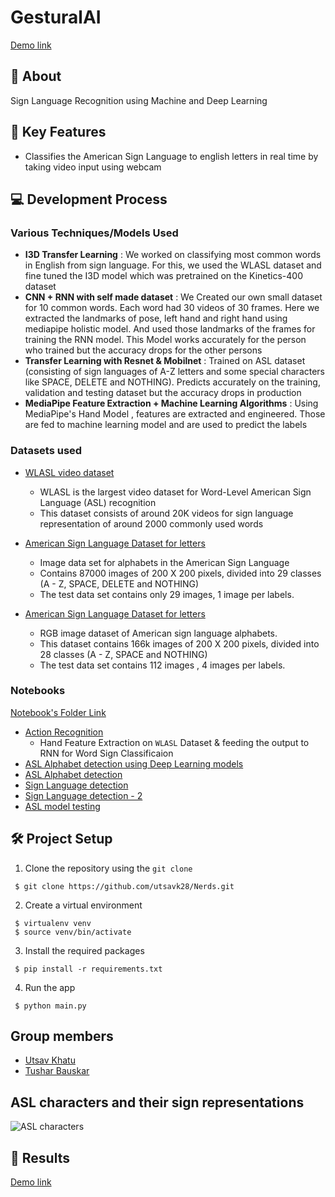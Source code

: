 # GesturalAI
[Demo link](https://drive.google.com/file/d/1fnvth9yvdqxfQwjWF4ndmoNUYqWJ0Pfh/view?usp=sharing)
<!-- #### Note: This is a rough Readme , this Readme will be updated soon with all the details -->

## 📌 About
Sign Language Recognition using Machine and Deep Learning 

## 🎯 Key Features
* Classifies the American Sign Language to english letters in real time by taking video input using webcam

## 💻 Development Process
### Various Techniques/Models Used

* **I3D Transfer Learning** : We worked on classifying most common words in English from sign language. For this, we used the WLASL dataset and fine tuned the I3D model which was pretrained on the Kinetics-400 dataset
* **CNN + RNN with self made dataset** : We Created our own small dataset for 10 common words. Each word had 30 videos of 30 frames. Here we extracted the landmarks of pose, left hand and right hand using mediapipe holistic model. And used those landmarks of the frames for training the RNN model. This Model works accurately for the person who trained but the accuracy drops for the other persons 
* **Transfer Learning with Resnet & Mobilnet** : Trained on ASL dataset (consisting of sign languages of A-Z letters and some special characters like SPACE, DELETE and NOTHING). Predicts accurately on the training, validation and testing dataset but the accuracy drops in production
* **MediaPipe Feature Extraction + Machine Learning Algorithms** : Using MediaPipe's Hand Model , features are extracted and engineered. Those are fed to machine learning model and are used to predict the labels

### Datasets used
* [WLASL video dataset](https://dxli94.github.io/WLASL/)
  * WLASL is the largest video dataset for Word-Level American Sign Language (ASL) recognition
  * This dataset consists of around 20K videos for sign language representation of around 2000 commonly used words

* [American Sign Language Dataset for letters](https://www.kaggle.com/grassknoted/asl-alphabet)
  * Image data set for alphabets in the American Sign Language 
  * Contains 87000 images of 200 X 200 pixels, divided into 29 classes (A - Z, SPACE, DELETE and NOTHING)
  * The test data set contains only 29 images, 1 image per labels.

* [American Sign Language Dataset for letters](https://www.kaggle.com/kapillondhe/american-sign-language)
  * RGB image dataset of American sign language alphabets.
  * This dataset contains 166k images of 200 X 200 pixels, divided into 28 classes (A - Z, SPACE and NOTHING)
  * The test data set contains 112 images , 4 images per labels.

### Notebooks
[Notebook's Folder Link](https://drive.google.com/drive/folders/1j_iCenuO-dUMK05K94yNbB9xmKwQR7uH?usp=sharing)

* [Action Recognition](https://drive.google.com/file/d/1yEKdP3v4eF2CtTqX_Mw415k8gr9aLRIn/view?usp=sharing)
    * Hand Feature Extraction on `WLASL` Dataset & feeding the output to RNN for Word Sign Classificaion 
* [ASL Alphabet detection using Deep Learning models](https://drive.google.com/file/d/1bWY6CGYOwnz6S6aCV4UH_3pG0A1lgKPi/view?usp=sharing)
* [ASL Alphabet detection](https://drive.google.com/file/d/1xmgb05Y98F1qQiFQOwIccRJjDW4YY1M0/view?usp=sharing)
* [Sign Language detection](https://drive.google.com/file/d/1DN_S6dHHx2lsg1j7EI9h0GnmfrpR-OU1/view?usp=sharing)
* [Sign Language detection - 2](https://drive.google.com/file/d/1TB7UYQeqnakcA7KsDm6sjJQYeUAUCPOT/view?usp=sharing)
* [ASL model testing](https://drive.google.com/file/d/10Y1nfoVWflWSCzVoW5mQPA97uJE1clOr/view?usp=sharing)

## 🛠 Project Setup

1. Clone the repository using the ```git clone```
```
 $ git clone https://github.com/utsavk28/Nerds.git
```
2. Create a virtual environment
```
 $ virtualenv venv
 $ source venv/bin/activate
```
3. Install the required packages
```
 $ pip install -r requirements.txt
```
4. Run the app
```
 $ python main.py
```

## Group members
- [Utsav Khatu](https://github.com/utsavk28)
- [Tushar Bauskar](https://github.com/tusharsb-12)

## ASL characters and their sign representations
![ASL characters](https://github.com/utsavk28/Nerds/blob/main/images/ASL%20characters.png?raw=true)

## 📸 Results
[Demo link](https://drive.google.com/file/d/1fnvth9yvdqxfQwjWF4ndmoNUYqWJ0Pfh/view?usp=sharing)
<!-- 
## 🌐 Conclusion -->
